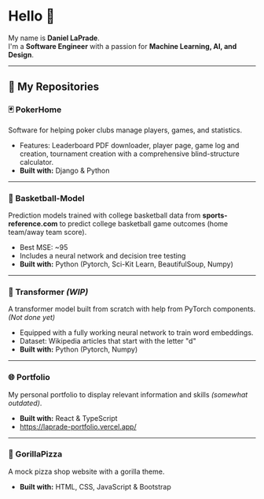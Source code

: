 # Hello 👋  
My name is **Daniel LaPrade**.  
I'm a **Software Engineer** with a passion for **Machine Learning, AI, and Design**.  

---

## 🚀 My Repositories

### 🃏 PokerHome
Software for helping poker clubs manage players, games, and statistics.  
- Features: Leaderboard PDF downloader, player page, game log and creation, tournament creation with a comprehensive blind-structure calculator.  
- **Built with:** Django & Python  

---

### 🏀 Basketball-Model
Prediction models trained with college basketball data from **sports-reference.com** to predict college basketball game outcomes (home team/away team score).  
- Best MSE: ~95
- Includes a neural network and decision tree testing
- **Built with:** Python (Pytorch, Sci-Kit Learn, BeautifulSoup, Numpy)

---

### 🔧 Transformer *(WIP)*  
A transformer model built from scratch with help from PyTorch components. *(Not done yet)*  
- Equipped with a fully working neural network to train word embeddings.  
- Dataset: Wikipedia articles that start with the letter "d"
- **Built with:** Python (Pytorch, Numpy)

---

### 🌐 Portfolio  
My personal portfolio to display relevant information and skills *(somewhat outdated)*.  
- **Built with:** React & TypeScript
- https://laprade-portfolio.vercel.app/

---

### 🍕 GorillaPizza  
A mock pizza shop website with a gorilla theme.  
- **Built with:** HTML, CSS, JavaScript & Bootstrap  



